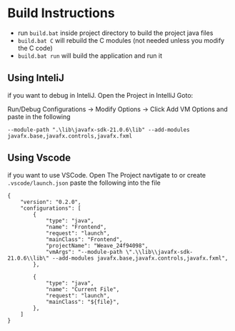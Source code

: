 # Build Instructions

- run `build.bat` inside project directory to build the project java files
- `build.bat C` will rebuild the C modules (not needed unless you modify the C code)
- `build.bat run` will build the application and run it 

## Using InteliJ
if you want to debug in InteliJ. Open the Project in IntelliJ Goto:

Run/Debug Configurations -> Modify Options -> Click Add VM Options and paste in the following

`--module-path ".\lib\javafx-sdk-21.0.6\lib" --add-modules javafx.base,javafx.controls,javafx.fxml`

## Using Vscode
if you want to use VSCode. Open The Project navtigate to or create `.vscode/launch.json`
paste the following into the file
```
{
    "version": "0.2.0",
    "configurations": [
        {
            "type": "java",
            "name": "Frontend",
            "request": "launch",
            "mainClass": "Frontend",
            "projectName": "Weave_24f94098",
            "vmArgs": "--module-path \".\\lib\\javafx-sdk-21.0.6\\lib\" --add-modules javafx.base,javafx.controls,javafx.fxml",
        },

        {
            "type": "java",
            "name": "Current File",
            "request": "launch",
            "mainClass": "${file}",
        },
    ]
}
```